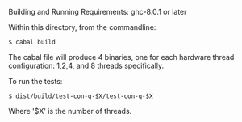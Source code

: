 Building and Running
 Requirements: ghc-8.0.1 or later

Within this directory, from the commandline:

`$ cabal build`

The cabal file will produce 4 binaries, one for each hardware thread configuration: 1,2,4, and 8 threads specifically.

To run the tests:

`$ dist/build/test-con-q-$X/test-con-q-$X`

Where '$X' is the number of threads.

